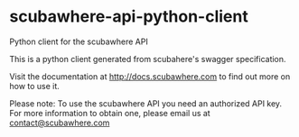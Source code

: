 # scubawhere-api-python-client
Python client for the scubawhere API

This is a python client generated from scubahere's swagger specification.

Visit the documentation at http://docs.scubawhere.com to find out more on how to use it.

Please note: To use the scubawhere API you need an authorized API key. For more information to obtain one, please email us at contact@scubawhere.com
